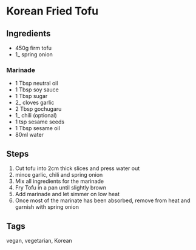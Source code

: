 # Korean Fried Tofu

## Ingredients 

* 450g firm tofu
* 1_ spring onion 

### Marinade 

* 1 Tbsp neutral oil
* 1 Tbsp soy sauce
* 1 Tbsp sugar 
* 2_ cloves garlic 
* 2 Tbsp gochugaru
* 1_ chili (optional)
* 1 tsp sesame seeds 
* 1 Tbsp sesame oil 
* 80ml water

## Steps 

1. Cut tofu into 2cm thick slices and press water out
2. mince garlic, chili and spring onion
3. Mix all ingredients for the marinade 
4. Fry Tofu in a pan until slightly brown
5. Add marinade and let simmer on low heat
6. Once most of the marinate has been absorbed, remove from heat and garnish with spring onion

## Tags
vegan, vegetarian, Korean
